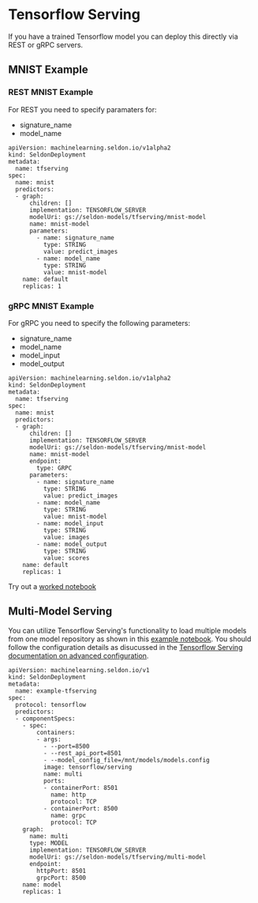 # Tensorflow Serving

If you have a trained Tensorflow model you can deploy this directly via REST or gRPC servers. 

## MNIST Example

### REST MNIST Example

For REST you need to specify paramaters for:

 * signature_name
 * model_name

```
apiVersion: machinelearning.seldon.io/v1alpha2
kind: SeldonDeployment
metadata:
  name: tfserving
spec:
  name: mnist
  predictors:
  - graph:
      children: []
      implementation: TENSORFLOW_SERVER
      modelUri: gs://seldon-models/tfserving/mnist-model
      name: mnist-model
      parameters:
        - name: signature_name
          type: STRING
          value: predict_images
        - name: model_name
          type: STRING
          value: mnist-model
    name: default
    replicas: 1

```

### gRPC MNIST Example

For gRPC you need to specify the following parameters:

 * signature_name
 * model_name
 * model_input
 * model_output

```
apiVersion: machinelearning.seldon.io/v1alpha2
kind: SeldonDeployment
metadata:
  name: tfserving
spec:
  name: mnist
  predictors:
  - graph:
      children: []
      implementation: TENSORFLOW_SERVER
      modelUri: gs://seldon-models/tfserving/mnist-model
      name: mnist-model
      endpoint:
        type: GRPC
      parameters:
        - name: signature_name
          type: STRING
          value: predict_images
        - name: model_name
          type: STRING
          value: mnist-model
        - name: model_input
          type: STRING
          value: images
        - name: model_output
          type: STRING
          value: scores          
    name: default
    replicas: 1

```


Try out a [worked notebook](../examples/server_examples.html)


## Multi-Model Serving

You can utilize Tensorflow Serving's functionality to load multiple models from one model repository as shown in this [example notebook](../examples/protocol_examples.html). You should follow the configuration details as disucussed in the [Tensorflow Serving documentation on advanced configuration](https://www.tensorflow.org/tfx/serving/serving_config).

```
apiVersion: machinelearning.seldon.io/v1
kind: SeldonDeployment
metadata:
  name: example-tfserving
spec:
  protocol: tensorflow
  predictors:
  - componentSpecs:
    - spec:
        containers:
        - args: 
          - --port=8500
          - --rest_api_port=8501
          - --model_config_file=/mnt/models/models.config
          image: tensorflow/serving
          name: multi
          ports:
          - containerPort: 8501
            name: http
            protocol: TCP
          - containerPort: 8500
            name: grpc
            protocol: TCP
    graph:
      name: multi
      type: MODEL
      implementation: TENSORFLOW_SERVER
      modelUri: gs://seldon-models/tfserving/multi-model
      endpoint:
        httpPort: 8501
        grpcPort: 8500
    name: model
    replicas: 1
```
